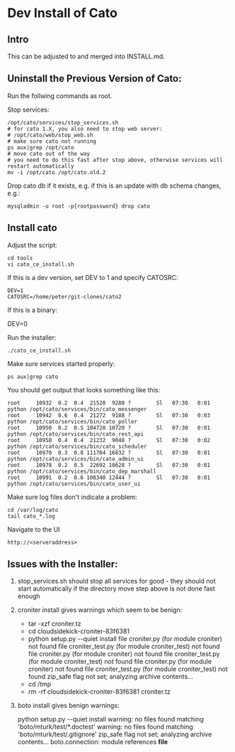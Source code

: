 # Dev Install of Cato

## Intro

This can be adjusted to and merged into INSTALL.md.


## Uninstall the Previous Version of Cato:

Run the follwing commands as root.

Stop services:

	/opt/cato/services/stop_services.sh
	# for cato 1.X, you also need to stop web server:
	# /opt/cato/web/stop_web.sh
	# make sure cato not running
	ps aux|grep /opt/cato
	# move cato out of the way
	# you need to do this fast after stop above, otherwise services will restart automatically
	mv -i /opt/cato /opt/cato.old.2


Drop cato db if it exists, e.g. if this is an update with db schema changes, e.g.:

```
mysqladmin -u root -p{rootpassword} drop cato
```

## Install cato


Adjust the script:

```
cd tools
vi cato_ce_install.sh
```

If this is a dev version, set DEV to 1 and specify CATOSRC:

```
DEV=1
CATOSRC=/home/peter/git-clones/cato2
```

If this is a binary:

DEV=0

Run the installer:

```
./cato_ce_install.sh
```

Make sure services started properly:

```
ps aux|grep cato
```

You should get output that looks something like this:

	root     10932  0.2  0.4  21520  9280 ?        Sl   07:30   0:01 python /opt/cato/services/bin/cato_messenger
	root     10942  0.6  0.4  21272  9188 ?        Sl   07:30   0:03 python /opt/cato/services/bin/cato_poller
	root     10950  0.2  0.5 104728 10720 ?        Sl   07:30   0:01 python /opt/cato/services/bin/cato_rest_api
	root     10958  0.4  0.4  21232  9048 ?        Sl   07:30   0:02 python /opt/cato/services/bin/cato_scheduler
	root     10970  0.3  0.8 111704 16832 ?        Sl   07:30   0:01 python /opt/cato/services/bin/cato_admin_ui
	root     10978  0.2  0.5  22692 10628 ?        Sl   07:30   0:01 python /opt/cato/services/bin/cato_dep_marshall
	root     10991  0.2  0.6 108340 12444 ?        Sl   07:30   0:01 python /opt/cato/services/bin/cato_user_ui

Make sure log files don't indicate a problem:

```
cd /var/log/cato
tail cato_*.log
```

Navigate to the UI

```
http://<serveraddress>
```

## Issues with the Installer:

1) stop_services.sh should stop all services for good - they should not start automatically if the directory move step above is not done fast enough

2) croniter install gives warnings which seem to be benign:

	+ tar -xzf croniter.tz
	+ cd cloudsidekick-croniter-83f6381
	+ python setup.py --quiet install
	file croniter.py (for module croniter) not found
	file croniter_test.py (for module croniter_test) not found
	file croniter.py (for module croniter) not found
	file croniter_test.py (for module croniter_test) not found
	file croniter.py (for module croniter) not found
	file croniter_test.py (for module croniter_test) not found
	zip_safe flag not set; analyzing archive contents...
	+ cd /tmp
	+ rm -rf cloudsidekick-croniter-83f6381 croniter.tz

3) boto install gives benign warnings:

	python setup.py --quiet install
	warning: no files found matching 'boto/mturk/test/*.doctest'
	warning: no files found matching 'boto/mturk/test/.gitignore'
	zip_safe flag not set; analyzing archive contents...
	boto.connection: module references __file__



